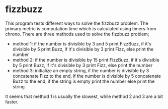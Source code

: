 # fizzbuzz

This program tests different ways to solve the fizzbuzz problem. The primary metric is computation time which is calculated using timers from chrono. There are three methods used to solve the fizzbuzz problem;  

- method 1: if the number is divisible by 3 and 5 print FizzBuzz, if it's divisible by 5 print Buzz, if it's divisible by 3 print Fizz, else print the number
- method 2: if the number is divisible by 15 print FizzBuzz, if it's divisible by 5 print Buzz, if it's divisible by 3 print Fizz, else print the number
- method 3: initialize an empty string, if the number is divisible by 3 concatenate Fizz to the end, if the number is divisible by 5 concatenate Buzz to the end, if the string is empty print the number else print the string  

It seems that method 1 is usually the slowest, while method 2 and 3 are a bit faster.
